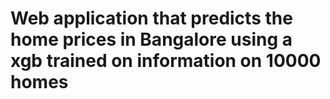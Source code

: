 # Web application that predicts the home prices in Bangalore using a xgb trained on information on 10000 homes